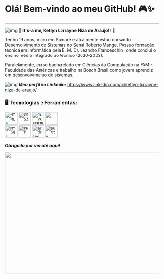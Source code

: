 # Olá! Bem-vindo ao meu GitHub! 🎮✨
---
![img](https://media1.giphy.com/media/v1.Y2lkPTc5MGI3NjExcXRoenY0dW53MjB1dHN5ZnV2aHlmdzBhNmNyZTRtNG1uZGdta2d1MiZlcD12MV9pbnRlcm5hbF9naWZfYnlfaWQmY3Q9cw/s1VXy8TpCQIwM/giphy.gif) 🍄 **It's-a me, Ketlyn Lorrayne Niza de Araújo!!** 🍄

Tenho 19 anos, moro em Sumaré e atualmente estou cursando Desenvolvimento de Sistemas no Senai Roberto Mange. Possuo formação técnica em informática pela E. M. Dr. Leandro Franceschini, onde concluí o ensino médio integrado ao técnico (2020-2023).

Paralelamente, curso bacharelado em Ciências da Computação na FAM - Faculdade das Américas e trabalho na Bosch Brasil como jovem aprendiz em desenvolvimento de sistemas.

![img](https://i.gifer.com/Uf9O.gif)  ***Meu perfil no Linkedin:*** <https://www.linkedin.com/in/ketlyn-lorrayne-niza-de-araujo/>


### 🖥️ Tecnologias e Ferramentas: 
<code><img  width="40px" src="https://cdn.jsdelivr.net/gh/devicons/devicon/icons/html5/html5-original-wordmark.svg" title = "HTML5"/></code>
<code><img  width="40px" src="https://cdn.jsdelivr.net/gh/devicons/devicon/icons/css3/css3-original-wordmark.svg" title = "CSS3"/></code>
<code><img  width="40px" src="https://cdn.jsdelivr.net/gh/devicons/devicon/icons/javascript/javascript-original.svg" title = "JAVASCRIPT"/></code>
<code><img  width="40px" src="https://cdn.jsdelivr.net/gh/devicons/devicon@latest/icons/python/python-original.svg"/> </code>
<code><img  width="40px" src="https://cdn.jsdelivr.net/gh/devicons/devicon/icons/mysql/mysql-original.svg" title = "MYSQL"/></code>
<code><img  width="40px" src="https://cdn.jsdelivr.net/gh/devicons/devicon@latest/icons/php/php-original.svg" title = "PHP"/></code>
<code><img  width="40px" src="https://cdn.jsdelivr.net/gh/devicons/devicon@latest/icons/arduino/arduino-original.svg" title = "arduino"/></code>
<code><img  width="40px" src="https://cdn.jsdelivr.net/gh/devicons/devicon@latest/icons/putty/putty-original.svg" title = "putty"/></code>


          

  
                  
          


***Obrigada por ver até aqui!***

 <img src="https://media2.giphy.com/media/v1.Y2lkPTc5MGI3NjExNG4zcmt2YmgzeXd2eHUyYTZzMmd3ODE1cWtocXNmY2J3NzZyZGN4ayZlcD12MV9pbnRlcm5hbF9naWZfYnlfaWQmY3Q9Zw/1Aj4GdLC0amFRv10VT/giphy.gif" height=400 width=600/>

